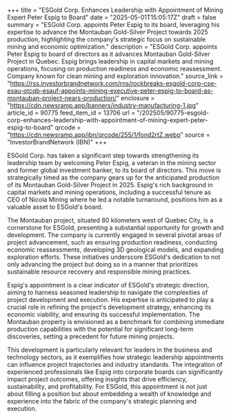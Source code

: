 +++
title = "ESGold Corp. Enhances Leadership with Appointment of Mining Expert Peter Espig to Board"
date = "2025-05-01T15:05:17Z"
draft = false
summary = "ESGold Corp. appoints Peter Espig to its board, leveraging his expertise to advance the Montauban Gold-Silver Project towards 2025 production, highlighting the company's strategic focus on sustainable mining and economic optimization."
description = "ESGold Corp. appoints Peter Espig to board of directors as it advances Montauban Gold-Silver Project in Quebec. Espig brings leadership in capital markets and mining operations, focusing on production readiness and economic reassessment. Company known for clean mining and exploration innovation."
source_link = "https://rss.investorbrandnetwork.com/rns/rockbreaks-esgold-corp-cse-esau-otcqb-esauf-appoints-mining-executive-peter-espig-to-board-as-montauban-project-nears-production/"
enclosure = "https://cdn.newsramp.app/banners/industry-manufacturing-1.jpg"
article_id = 90775
feed_item_id = 13706
url = "/202505/90775-esgold-corp-enhances-leadership-with-appointment-of-mining-expert-peter-espig-to-board"
qrcode = "https://cdn.newsramp.app/ibn/qrcode/255/1/fond2rtZ.webp"
source = "InvestorBrandNetwork (IBN)"
+++

<p>ESGold Corp. has taken a significant step towards strengthening its leadership team by welcoming Peter Espig, a veteran in the mining sector and former global investment banker, to its board of directors. This move is strategically timed as the company gears up for the anticipated production of its Montauban Gold-Silver Project in 2025. Espig's rich background in capital markets and mining operations, including a successful tenure as CEO of Nicola Mining where he led a notable turnaround, positions him as a valuable asset to ESGold's board.</p><p>The Montauban project, situated 80 kilometers west of Quebec City, is a cornerstone for ESGold, presenting a substantial opportunity for growth and development. The company is currently engaged in several pivotal areas of project advancement, such as ensuring production readiness, conducting economic reassessments, developing 3D geological models, and expanding exploration efforts. These initiatives underscore ESGold's dedication to not only advancing the project but doing so in a manner that prioritizes sustainable resource recovery and responsible mining practices.</p><p>Espig's appointment is a clear indicator of ESGold's strategic direction, aiming to harness seasoned leadership to navigate the complexities of project development and execution. His expertise is anticipated to play a crucial role in refining the project's development strategy, enhancing its economic viability, and ensuring its successful implementation. The Montauban property is envisioned as a benchmark for combining immediate production capabilities with the potential for significant long-term discoveries, setting a precedent for future mining projects.</p><p>This development is particularly relevant for leaders in the business and technology sectors, as it exemplifies how strategic leadership appointments can influence project trajectories and industry standards. The integration of experienced professionals like Espig into corporate boards can significantly impact project outcomes, offering insights that drive efficiency, sustainability, and profitability. For ESGold, this appointment is not just about filling a position but about embedding a wealth of knowledge and experience into the fabric of the company's strategic planning and execution.</p>